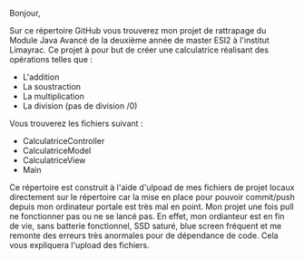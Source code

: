 Bonjour,

Sur ce répertoire GitHub vous trouverez mon projet de rattrapage du Module Java Avancé de la deuxième année de master ESI2 à l'institut Limayrac.
Ce projet à pour but de créer une calculatrice réalisant des opérations telles que :
  * L'addition
  * La soustraction
  * La multiplication
  * La division (pas de division /0)

Vous trouverez les fichiers suivant :
  * CalculatriceController
  * CalculatriceModel
  * CalculatriceView
  * Main

Ce répertoire est construit à l'aide d'ulpoad de mes fichiers de projet locaux directement sur le répertoire car la mise en place pour pouvoir commit/push depuis mon ordinateur portale est très mal en point. Mon projet une fois pull ne fonctionner pas ou ne se lancé pas.
En effet, mon ordianteur est en fin de vie, sans batterie fonctionnel, SSD saturé, blue screen fréquent et me remonte des erreurs très anormales pour de dépendance de code.
Cela vous expliquera l'upload des fichiers.
